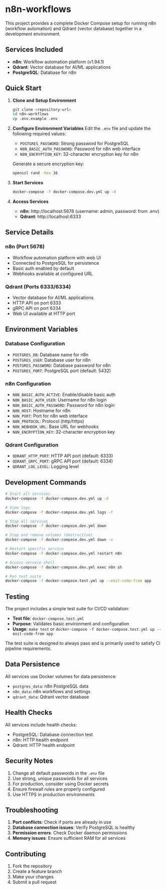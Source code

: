# n8n-workflows

This project provides a complete Docker Compose setup for running n8n (workflow automation) and Qdrant (vector database) together in a development environment.

## Services Included

- **n8n**: Workflow automation platform (v1.94.1)
- **Qdrant**: Vector database for AI/ML applications
- **PostgreSQL**: Database for n8n

## Quick Start

1. **Clone and Setup Environment**

   ```bash
   git clone <repository-url>
   cd n8n-workflows
   cp .env.example .env
   ```

2. **Configure Environment Variables**
   Edit the `.env` file and update the following required values:
   - `POSTGRES_PASSWORD`: Strong password for PostgreSQL
   - `N8N_BASIC_AUTH_PASSWORD`: Password for n8n web interface
   - `N8N_ENCRYPTION_KEY`: 32-character encryption key for n8n

   Generate a secure encryption key:

   ```bash
   openssl rand -hex 16
   ```

3. **Start Services**

   ```bash
   docker-compose -f docker-compose.dev.yml up -d
   ```

4. **Access Services**
   - **n8n**: http://localhost:5678 (username: admin, password: from .env)
   - **Qdrant**: http://localhost:6333

## Service Details

### n8n (Port 5678)

- Workflow automation platform with web UI
- Connected to PostgreSQL for persistence
- Basic auth enabled by default
- Webhooks available at configured URL

### Qdrant (Ports 6333/6334)

- Vector database for AI/ML applications
- HTTP API on port 6333
- gRPC API on port 6334
- Web UI available at HTTP port

## Environment Variables

### Database Configuration

- `POSTGRES_DB`: Database name for n8n
- `POSTGRES_USER`: Database user for n8n
- `POSTGRES_PASSWORD`: Database password for n8n
- `POSTGRES_PORT`: PostgreSQL port (default: 5432)

### n8n Configuration

- `N8N_BASIC_AUTH_ACTIVE`: Enable/disable basic auth
- `N8N_BASIC_AUTH_USER`: Username for n8n login
- `N8N_BASIC_AUTH_PASSWORD`: Password for n8n login
- `N8N_HOST`: Hostname for n8n
- `N8N_PORT`: Port for n8n web interface
- `N8N_PROTOCOL`: Protocol (http/https)
- `N8N_WEBHOOK_URL`: Base URL for webhooks
- `N8N_ENCRYPTION_KEY`: 32-character encryption key

### Qdrant Configuration

- `QDRANT_HTTP_PORT`: HTTP API port (default: 6333)
- `QDRANT_GRPC_PORT`: gRPC API port (default: 6334)
- `QDRANT_LOG_LEVEL`: Logging level

## Development Commands

```bash
# Start all services
docker-compose -f docker-compose.dev.yml up -d

# View logs
docker-compose -f docker-compose.dev.yml logs -f

# Stop all services
docker-compose -f docker-compose.dev.yml down

# Stop and remove volumes (destructive)
docker-compose -f docker-compose.dev.yml down -v

# Restart specific service
docker-compose -f docker-compose.dev.yml restart n8n

# Access service shell
docker-compose -f docker-compose.dev.yml exec n8n sh

# Run test suite
docker-compose -f docker-compose.test.yml up --exit-code-from app
```

## Testing

The project includes a simple test suite for CI/CD validation:

- **Test file**: `docker-compose.test.yml`
- **Purpose**: Validates basic environment and configuration
- **Usage**: `make test` or `docker-compose -f docker-compose.test.yml up --exit-code-from app`

The test suite is designed to always pass and is primarily used to satisfy CI pipeline requirements.

## Data Persistence

All services use Docker volumes for data persistence:

- `postgres_data`: n8n PostgreSQL data
- `n8n_data`: n8n workflows and settings
- `qdrant_data`: Qdrant vector database

## Health Checks

All services include health checks:

- PostgreSQL: Database connection test
- n8n: HTTP health endpoint
- Qdrant: HTTP health endpoint

## Security Notes

1. Change all default passwords in the `.env` file
2. Use strong, unique passwords for all services
3. For production, consider using Docker secrets
4. Ensure firewall rules are properly configured
5. Use HTTPS in production environments

## Troubleshooting

1. **Port conflicts**: Check if ports are already in use
2. **Database connection issues**: Verify PostgreSQL is healthy
3. **Permission errors**: Check Docker daemon permissions
4. **Memory issues**: Ensure sufficient RAM for all services

## Contributing

1. Fork the repository
2. Create a feature branch
3. Make your changes
4. Submit a pull request
